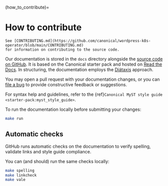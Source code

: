 (how_to_contribute)=

# How to contribute

```{note}
See [CONTRIBUTING.md](https://github.com/canonical/wordpress-k8s-operator/blob/main/CONTRIBUTING.md)
for information on contributing to the source code.
```

Our documentation is stored in the `docs` directory alongside the [source code on GitHub](https://github.com/canonical/wordpress-k8s-operator/).
It is based on the Canonical starter pack
and hosted on [Read the Docs](https://about.readthedocs.com/). In structuring,
the documentation employs the [Diátaxis](https://diataxis.fr/) approach.

You may open a pull request with your documentation changes, or you can
[file a bug](https://github.com/canonical/wordpress-k8s-operator/issues) to provide constructive feedback or suggestions.

For syntax help and guidelines,
refer to the
{ref}`Canonical MyST style guide <starter-pack:myst_style_guide>`.

To run the documentation locally before submitting your changes:

```bash
make run
```

## Automatic checks

GitHub runs automatic checks on the documentation
to verify spelling, validate links and style guide compliance.

You can (and should) run the same checks locally:

```bash
make spelling
make linkcheck
make vale
```
